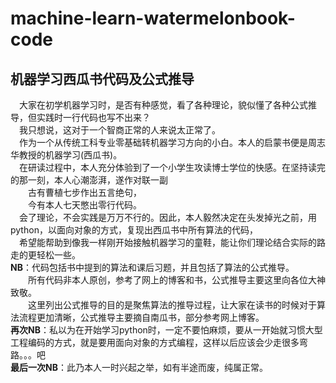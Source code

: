 # machine-learn-watermelonbook-code
## 机器学习西瓜书代码及公式推导  
&emsp;大家在初学机器学习时，是否有种感觉，看了各种理论，貌似懂了各种公式推导，但实践时一行代码也写不出来？  
&emsp;我只想说，这对于一个智商正常的人来说太正常了。  
&emsp;作为一个从传统工科专业零基础转机器学习方向的小白。本人的启蒙书便是周志华教授的机器学习(西瓜书)。  
&emsp;在研读过程中，本人充分体验到了一个小学生攻读博士学位的快感。在坚持读完的那一刻，本人心潮澎湃，遂作对联一副  
&emsp;&emsp;古有曹植七步作出五言绝句，  
&emsp;&emsp;今有本人七天憋出零行代码。  
&emsp;会了理论，不会实践是万万不行的。因此，本人毅然决定在头发掉光之前，用python，以面向对象的方式，复现出西瓜书中所有算法的代码，  
&emsp;希望能帮助到像我一样刚开始接触机器学习的童鞋，能让你们理论结合实际的路走的更轻松一些。  
**NB**：代码包括书中提到的算法和课后习题，并且包括了算法的公式推导。   
&emsp;&emsp;所有代码非本人原创，参考了网上的博客和书，公式推导主要这里向各位大神致敬。  
&emsp;&emsp;这里列出公式推导的目的是聚焦算法的推导过程，让大家在读书的时候对于算法流程更加清晰，公式推导主要摘自南瓜书，部分参考网上博客。  
**再次NB**：私以为在开始学习python时，一定不要怕麻烦，要从一开始就习惯大型工程编码的方式，就是要用面向对象的方式编程，这样以后应该会少走很多弯路。。。吧  
**最后一次NB**：此乃本人一时兴起之举，如有半途而废，纯属正常。  

